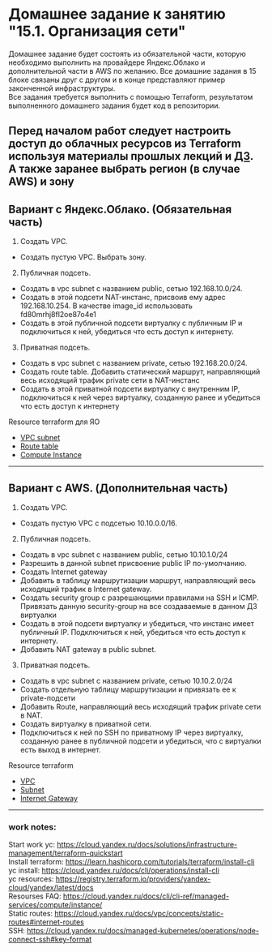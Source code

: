 # Домашнее задание к занятию "15.1. Организация сети"

Домашнее задание будет состоять из обязательной части, которую необходимо выполнить на провайдере Яндекс.Облако и дополнительной части в AWS по желанию. Все домашние задания в 15 блоке связаны друг с другом и в конце представляют пример законченной инфраструктуры.  
Все задания требуется выполнить с помощью Terraform, результатом выполненного домашнего задания будет код в репозитории. 

Перед началом работ следует настроить доступ до облачных ресурсов из Terraform используя материалы прошлых лекций и [ДЗ](https://github.com/netology-code/virt-homeworks/tree/master/07-terraform-02-syntax ). А также заранее выбрать регион (в случае AWS) и зону
---
## Вариант с Яндекс.Облако. (Обязательная часть)

1. Создать VPC.
- Создать пустую VPC. Выбрать зону.
2. Публичная подсеть.
- Создать в vpc subnet с названием public, сетью 192.168.10.0/24.
- Создать в этой подсети NAT-инстанс, присвоив ему адрес 192.168.10.254. В качестве image_id использовать fd80mrhj8fl2oe87o4e1
- Создать в этой публичной подсети виртуалку с публичным IP и подключиться к ней, убедиться что есть доступ к интернету.
3. Приватная подсеть.
- Создать в vpc subnet с названием private, сетью 192.168.20.0/24.
- Создать route table. Добавить статический маршрут, направляющий весь исходящий трафик private сети в NAT-инстанс
- Создать в этой приватной подсети виртуалку с внутренним IP, подключиться к ней через виртуалку, созданную ранее и убедиться что есть доступ к интернету

Resource terraform для ЯО
- [VPC subnet](https://registry.terraform.io/providers/yandex-cloud/yandex/latest/docs/resources/vpc_subnet)
- [Route table](https://registry.terraform.io/providers/yandex-cloud/yandex/latest/docs/resources/vpc_route_table)
- [Compute Instance](https://registry.terraform.io/providers/yandex-cloud/yandex/latest/docs/resources/compute_instance)
---
## Вариант с  AWS. (Дополнительная часть)

1. Создать VPC.
- Cоздать пустую VPC с подсетью 10.10.0.0/16.
2. Публичная подсеть.
- Создать в vpc subnet с названием public, сетью 10.10.1.0/24
- Разрешить в данной subnet присвоение public IP по-умолчанию. 
- Создать Internet gateway 
- Добавить в таблицу маршрутизации маршрут, направляющий весь исходящий трафик в Internet gateway.
- Создать security group с разрешающими правилами на SSH и ICMP. Привязать данную security-group на все создаваемые в данном ДЗ виртуалки
- Создать в этой подсети виртуалку и убедиться, что инстанс имеет публичный IP. Подключиться к ней, убедиться что есть доступ к интернету.
- Добавить NAT gateway в public subnet.
3. Приватная подсеть.
- Создать в vpc subnet с названием private, сетью 10.10.2.0/24
- Создать отдельную таблицу маршрутизации и привязать ее к private-подсети
- Добавить Route, направляющий весь исходящий трафик private сети в NAT.
- Создать виртуалку в приватной сети.
- Подключиться к ней по SSH по приватному IP через виртуалку, созданную ранее в публичной подсети и убедиться, что с виртуалки есть выход в интернет.

Resource terraform
- [VPC](https://registry.terraform.io/providers/hashicorp/aws/latest/docs/resources/vpc)
- [Subnet](https://registry.terraform.io/providers/hashicorp/aws/latest/docs/resources/subnet)
- [Internet Gateway](https://registry.terraform.io/providers/hashicorp/aws/latest/docs/resources/internet_gateway)

---

### work notes:
Start work yc: https://cloud.yandex.ru/docs/solutions/infrastructure-management/terraform-quickstart </br>
Install terraform: https://learn.hashicorp.com/tutorials/terraform/install-cli </br>
yc install: https://cloud.yandex.ru/docs/cli/operations/install-cli </br>
yc resources: https://registry.terraform.io/providers/yandex-cloud/yandex/latest/docs </br>
Resourses FAQ: https://cloud.yandex.ru/docs/cli/cli-ref/managed-services/compute/instance/ </br>
Static routes: https://cloud.yandex.ru/docs/vpc/concepts/static-routes#internet-routes </br>
SSH:  https://cloud.yandex.ru/docs/managed-kubernetes/operations/node-connect-ssh#key-format </br>
